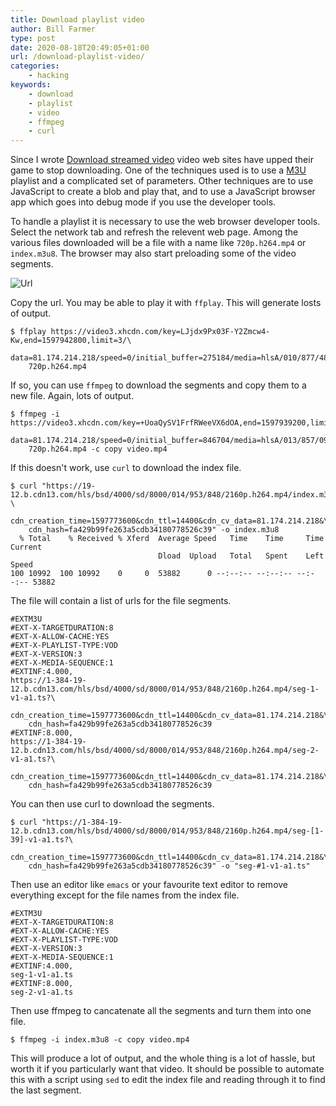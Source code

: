 ```yaml
---
title: Download playlist video
author: Bill Farmer
type: post
date: 2020-08-18T20:49:05+01:00
url: /download-playlist-video/
categories:
    - hacking
keywords:
    - download
    - playlist
    - video
    - ffmpeg
    - curl
---
```


Since I wrote [Download streamed video][1] video web sites have upped
their game to stop downloading. One of the techniques used is to use a
[M3U][2] playlist and a complicated set of parameters. Other
techniques are to use JavaScript to create a blob and play that, and
to use a JavaScript browser app which goes into debug mode if you use
the developer tools.

To handle a playlist it is necessary to use the web browser developer
tools. Select the network tab and refresh the relevent web page. Among
the various files downloaded will be a file with a name like
`720p.h264.mp4` or `index.m3u8`. The browser may also start preloading
some of the video segments.

![Url][3]

Copy the url. You may be able to play it with `ffplay`. This will
generate losts of output.

```shell
$ ffplay https://video3.xhcdn.com/key=LJjdx9Px03F-Y2Zmcw4-Kw,end=1597942800,limit=3/\
    data=81.174.214.218/speed=0/initial_buffer=275184/media=hlsA/010/877/489/\
    720p.h264.mp4
```

If so, you can use `ffmpeg` to download the segments and copy them to
a new file. Again, lots of output.

```shell
$ ffmpeg -i https://video3.xhcdn.com/key=+UoaQySV1FrfRWeeVX6dOA,end=1597939200,limit=3/\
    data=81.174.214.218/speed=0/initial_buffer=846704/media=hlsA/013/857/098/\
    720p.h264.mp4 -c copy video.mp4
```

If this doesn't work, use `curl` to download the index file.

```shell
$ curl "https://19-12.b.cdn13.com/hls/bsd/4000/sd/8000/014/953/848/2160p.h264.mp4/index.m3u8?\
    cdn_creation_time=1597773600&cdn_ttl=14400&cdn_cv_data=81.174.214.218&\
    cdn_hash=fa429b99fe263a5cdb34180778526c39" -o index.m3u8
  % Total    % Received % Xferd  Average Speed   Time    Time     Time  Current
                                 Dload  Upload   Total   Spent    Left  Speed
100 10992  100 10992    0     0  53882      0 --:--:-- --:--:-- --:--:-- 53882
```

The file will contain a list of urls for the file segments.

```shell
#EXTM3U
#EXT-X-TARGETDURATION:8
#EXT-X-ALLOW-CACHE:YES
#EXT-X-PLAYLIST-TYPE:VOD
#EXT-X-VERSION:3
#EXT-X-MEDIA-SEQUENCE:1
#EXTINF:4.000,
https://1-384-19-12.b.cdn13.com/hls/bsd/4000/sd/8000/014/953/848/2160p.h264.mp4/seg-1-v1-a1.ts?\
    cdn_creation_time=1597773600&cdn_ttl=14400&cdn_cv_data=81.174.214.218&\
    cdn_hash=fa429b99fe263a5cdb34180778526c39
#EXTINF:8.000,
https://1-384-19-12.b.cdn13.com/hls/bsd/4000/sd/8000/014/953/848/2160p.h264.mp4/seg-2-v1-a1.ts?\
    cdn_creation_time=1597773600&cdn_ttl=14400&cdn_cv_data=81.174.214.218&\
    cdn_hash=fa429b99fe263a5cdb34180778526c39
```

You can then use curl to download the segments.

```shell
$ curl "https://1-384-19-12.b.cdn13.com/hls/bsd/4000/sd/8000/014/953/848/2160p.h264.mp4/seg-[1-39]-v1-a1.ts?\
    cdn_creation_time=1597773600&cdn_ttl=14400&cdn_cv_data=81.174.214.218&\
    cdn_hash=fa429b99fe263a5cdb34180778526c39" -o "seg-#1-v1-a1.ts"
```

Then use an editor like `emacs` or your favourite text editor to
remove everything except for the file names from the index file.

```shell
#EXTM3U
#EXT-X-TARGETDURATION:8
#EXT-X-ALLOW-CACHE:YES
#EXT-X-PLAYLIST-TYPE:VOD
#EXT-X-VERSION:3
#EXT-X-MEDIA-SEQUENCE:1
#EXTINF:4.000,
seg-1-v1-a1.ts
#EXTINF:8.000,
seg-2-v1-a1.ts
```

Then use ffmpeg to cancatenate all the segments and turn them into one file.

```shell
$ ffmpeg -i index.m3u8 -c copy video.mp4
```

This will produce a lot of output, and the whole thing is a lot of
hassle, but worth it if you particularly want that video. It should be
possible to automate this with a script using `sed` to edit the index
file and reading through it to find the last segment.

 [1]: download-streamed-video
 [2]: https://en.wikipedia.org/wiki/M3U
 [3]: images/2020/08/Url.png
